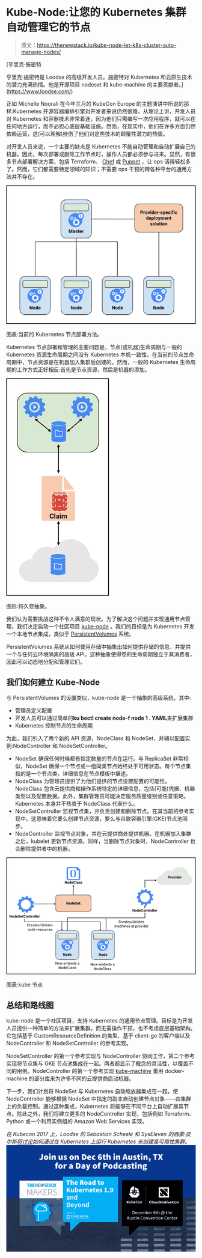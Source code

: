 # Kube-Node:让您的 Kubernetes 集群自动管理它的节点

> 原文：<https://thenewstack.io/kube-node-let-k8s-cluster-auto-manage-nodes/>

[](https://www.loodse.com/)

 [亨里克·施密特

亨里克·施密特是 Loodse 的高级开发人员。施密特对 Kubernetes 和云原生技术的潜力充满热情。他是开源项目 nodeset 和 kube-machine 的主要贡献者。](https://www.loodse.com/) [](https://www.loodse.com/)

正如 Michelle Noorali 在今年三月的 KubeCon Europe 的主题演讲中所说的那样:Kubernetes 开源容器编排引擎对开发者来说仍然很难。从理论上讲，开发人员对 Kubernetes 和容器技术非常着迷，因为他们只需编写一次应用程序，就可以在任何地方运行，而不必担心底层基础设施。然而，在现实中，他们在许多方面仍然依赖运营，这(可以理解)挫伤了他们对这些技术的颠覆性潜力的热情。

对开发人员来说，一个主要的缺点是 Kubernetes 不能自动管理和自动扩展自己的机器。因此，每次部署或删除工作节点时，操作人员都必须参与进来。显然，有很多节点部署解决方案，包括 Terraform、 [Chef](https://www.chef.io/) 或 [Puppet](https://puppet.com/) ，让 ops 活得轻松多了。然而，它们都需要特定领域的知识；不需要 ops 干预的跨各种平台的通用方法并不存在。

![](img/73fb8708b07638a60fe7565fc749a57c.png)

图表:当前的 Kubernetes 节点部署方法。

Kubernetes 节点部署和管理的主要问题是，节点(或机器)生命周期与一般的 Kubernetes 资源生命周期之间没有 Kubernetes 本机一致性。在当前的节点生命周期中，节点资源是在机器加入集群后创建的。然而，一般的 Kubernetes 生命周期的工作方式正好相反:首先是节点资源，然后是机器的添加。

![](img/468266fdd12f31d1908cd8f40ef6afe8.png)

图形:持久卷抽象。

我们认为需要挑战这种不令人满意的现状。为了解决这个问题并实现通用节点管理，我们决定启动一个社区项目 [kube-node](https://github.com/kube-node/kube-machine) 。我们的目标是为 Kubernetes 开发一个本地节点集成，类似于 [PersistentVolumes](https://kubernetes.io/docs/concepts/storage/persistent-volumes/) 系统。

PersistentVolumes 系统从如何使用存储中抽象出如何提供存储的信息，并提供一个与任何云环境隔离的高级 API。这种抽象使得卷的生命周期独立于其消费者，因此可以动态地分配和管理它们。

## 我们如何建立 Kube-Node

与 PersistentVolumes 的设置类似，kube-node 是一个抽象的高级系统，其中:

*   管理员定义配置
*   开发人员可以通过简单的**ku bectl create node-f node 1 . YAML**来扩展集群
*   Kubernetes 控制节点的生命周期

为此，我们引入了两个新的 API 资源，NodeClass 和 NodeSet，并辅以配置实例:NodeController 和 NodeSetController。

*   NodeSet 确保任何时候都有指定数量的节点在运行。与 ReplicaSet 非常相似，NodeSet 确保一个节点或一组同类节点始终处于可用状态。每个节点集指的是一个节点类，详细信息在节点模板中描述。
*   NodeClass 为管理员提供了为他们提供的节点设置配置的可能性。NodeClass 包含云提供商和操作系统特定的详细信息，包括(可能)凭据、机器类型以及配置数据。此外，集群管理员可能决定服务质量级别或任意策略。Kubernetes 本身并不热衷于 NodeClass 代表什么。
*   NodeSetController 监视节点集，并负责创建和删除节点。在其当前的参考实现中，这意味着它要么创建节点资源，要么与谷歌容器引擎(GKE)节点池同步。
*   NodeController 监视节点对象，并在云提供商处提供机器。在机器加入集群之后，kubelet 更新节点资源。同样，当删除节点对象时，NodeController 也会删除提供者中的机器。

![](img/dfe5664d774774f4d528384f8d568abf.png)

图表:kube 节点

## 总结和路线图

kube-node 是一个社区项目，支持 Kubernetes 的通用节点管理。目标是为开发人员提供一种简单的方法来扩展集群，而无需操作干预，也不考虑底层基础架构。它包括基于 CustomResourceDefinition 的类型、基于 client-go 的客户端以及 NodeController 和 NodeSetController 的参考实现。

NodeSetController 的第一个参考实现与 NodeController 协同工作，第二个参考实现将节点集与 GKE 节点池集成在一起。两者都显示了概念的灵活性，以覆盖不同的用例。NodeController 的第一个参考实现 [kube-machine](https://github.com/kube-node/kube-machine) 重用 docker-machine 的部分库来为许多不同的云提供商启动机器。

下一步，我们计划将 NodeSet 与 Kubernetes 自动缩放器集成在一起，使 NodeController 能够根据 NodeSet 中指定的副本自动创建节点对象——由集群上的负载控制。通过这种集成，Kubernetes 将能够在不同平台上自动扩展其节点。除此之外，我们将建立更多的 NodeController 实现，包括例如 Terraform、Python 或一个利用实例组的 Amazon Web Services 实现。

*在 Kubecon 2017 上，Loodse 的 Sebastian Scheele 和 SysEleven 的西蒙·皮尔斯[将讨论](http://events.linuxfoundation.org/events/kubecon-and-cloudnativecon-north-america/program/schedule)如何通过在 Kubernetes 上运行 Kubernetes 来创建高可用性集群。* ![](img/7acccd7aa3c4f2c341572eefa447a2ae.png)

<svg xmlns:xlink="http://www.w3.org/1999/xlink" viewBox="0 0 68 31" version="1.1"><title>Group</title> <desc>Created with Sketch.</desc></svg>